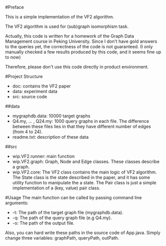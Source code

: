 #Preface

This is a simple implementation of the VF2 algorithm.

The VF2 algorithm is used for (sub)graph isomorphism task.



Actually, this code is written for a homework of the Graph Data Management course in Peking University.
Since I don't have gold answers to the queries yet, the correctness of the code is not guaranteed. (I only manually checked a few results produced by this code, and it seems fine up to now)

Therefore, please don't use this code directly in product environment.

#Project Structure
*   doc: contains the VF2 paper
*   data: experiment data
*   src: source code

##data
*   mygraphdb.data: 10000 target graphs
*   Q4.my, ... , Q24.my: 1000 query graphs in each file. The difference between these files lies in that they have different number of edges (from 4 to 24).
*   readme.txt: description of these data

##src
*   wip.VF2.runner: main function
*   wip.VF2.graph: Graph, Node and Edge classes. These classes describe a graph.
*   wip.VF2.core: The VF2 class contains the main logic of VF2 algorithm. The State class is the state described in the paper, and it has some utility function to manipulate the a state. The Pair class is just a simple implementation of a (key, value) pair class.
  

#Usage
The main function can be called by passing command line arguments:

*   -t: The path of the target graph file (mygraphdb.data).
*   -q: The path of the query graph file (e.g Q4.my).
*   -o: The path of the output file.

Also, you can hard write these paths in the source code of App.java. Simply change three variables: graphPath, queryPath, outPath.